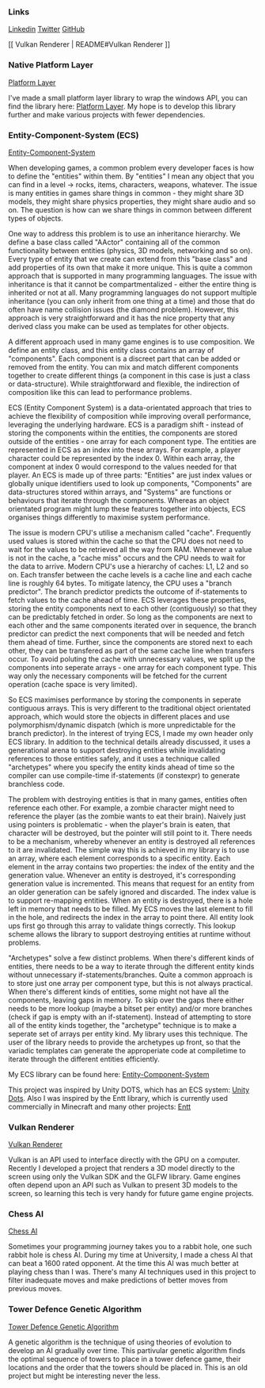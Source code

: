 ### Links

[Linkedin](https://www.linkedin.com/in/oscar-smith-jones-44329a195/) 
[Twitter](https://twitter.com/OscarSmithJone1)
[GitHub](https://github.com/ozzysmithjones)

[[ Vulkan Renderer | README#Vulkan Renderer ]]

### Native Platform Layer
[Platform Layer](https://github.com/ozzysmithjones/platform_layer)

I've made a small platform layer library to wrap the windows API, you can find the library here: [Platform Layer](https://github.com/ozzysmithjones/platform_layer). My hope is to develop this library further
and make various projects with fewer dependencies.

### Entity-Component-System (ECS)
[Entity-Component-System](https://github.com/ozzysmithjones/entity-component-system) 

When developing games, a common problem every developer faces is how to define the "entities" within them. By "entities" I mean any object that you can find in a level -> rocks, items, characters, weapons, whatever. The issue is many entities in games share things in common - they might share 3D models, they might share physics properties, they might share audio and so on. The question is how can we share things in common between different types of objects.

One way to address this problem is to use an inheritance hierarchy. We define a base class called "AActor" containing all of the common functionality between entities (physics, 3D models, networking and so on). Every type of entity that we create can extend from this "base class" and add properties of its own that make it more unique. This is quite a common approach that is supported in many programming languages. The issue with inheritance is that it cannot be compartmentalized - either the entire thing is inherited or not at all. Many programming languages do not support multiple inheritance (you can only inherit from one thing at a time) and those that do often have name collision issues (the diamond problem). However, this approach is very straightforward and it has the nice property that any derived class you make can be used as templates for other objects.

A different approach used in many game engines is to use composition. We define an entity class, and this entity class contains an array of "components". Each component is a discreet part that can be added or removed from the entity. You can mix and match different components together to create different things (a component in this case is just a class or data-structure). While straightforward and flexible, the indirection of composition like this can lead to performance problems. 

ECS (Entity Component System) is a data-orientated approach that tries to achieve the flexibility of composition while improving overall performance, leveraging the underlying hardware. ECS is a paradigm shift - instead of storing the components within the entities, the components are stored outside of the entities - one array for each component type. The entities are represented in ECS as an index into these arrays. For example, a player character could be represented by the index 0. Within each array, the component at index 0 would correspond to the values needed for that player. An ECS is made up of three parts: "Entities" are just index values or globally unique identifiers used to look up components, "Components" are data-structures stored within arrays, and "Systems" are functions or behaviours that iterate through the components. Whereas an object orientated program might lump these features together into objects, ECS organises things differently to maximise system performance. 

The issue is modern CPU's utilise a mechanism called "cache". Frequently used values is stored within the cache so that the CPU does not need to wait for the values to be retrieved all the way from RAM. Whenever a value is not in the cache, a "cache miss" occurs and the CPU needs to wait for the data to arrive. Modern CPU's use a hierarchy of caches: L1, L2 and so on. Each transfer between the cache levels is a cache line and each cache line is roughly 64 bytes. To mitigate latency, the CPU uses a "branch predictor". The branch predictor predicts the outcome of if-statements to fetch values to the cache ahead of time. ECS leverages these properties, storing the entity components next to each other (contiguously) so that they can be predictably fetched in order. So long as the components are next to each other and the same components iterated over in sequence, the branch predictor can predict the next components that will be needed and fetch them ahead of time. Further, since the components are stored next to each other, they can be transfered as part of the same cache line when transfers occur. To avoid poluting the cache with unnecessary values, we split up the components into seperate arrays - one array for each component type. This way only the necessary components will be fetched for the current operation (cache space is very limited). 

So ECS maximises performance by storing the components in seperate contiguous arrays. This is very different to the traditional object orientated approach, which would store the objects in different places and use polymorphism/dynamic dispatch (which is more unpredictable for the branch predictor). In the interest of trying ECS, I made my own header only ECS library. In addition to the technical details already discussed, it uses a generational arena to support destroying entities while invalidating references to those entities safely, and it uses a technique called "archetypes" where you specify the entity kinds ahead of time so the compiler can use compile-time if-statements (if constexpr) to generate branchless code. 

The problem with destroying entities is that in many games, entities often reference each other. For example, a zombie character might need to reference the player (as the zombie wants to eat their brain). Naively just using pointers is problematic - when the player's brain is eaten, that character will be destroyed, but the pointer will still point to it. There needs to be a mechanism, whereby whenever an entity is destroyed all references to it are invalidated. The simple way this is achieved in my library is to use an array, where each element corresponds to a specific entity. Each element in the array contains two properties: the index of the entity and the generation value. Whenever an entity is destroyed, it's corresponding generation value is incremented. This means that request for an entity from an older generation can be safely ignored and discarded. The index value is to support re-mapping entities. When an entity is destroyed, there is a hole left in memory that needs to be filled. My ECS moves the last element to fill in the hole, and redirects the index in the array to point there. All entity look ups first go through this array to validate things correctly. This lookup scheme allows the library to support destroying entities at runtime without problems. 

"Archetypes" solve a few distinct problems. When there's different kinds of entities, there needs to be a way to iterate through the different entity kinds without unnecessary if-statements/branches. Quite a common approach is to store just one array per component type, but this is not always practical. When there's different kinds of entities, some might not have all the components, leaving gaps in memory. To skip over the gaps there either needs to be more lookup (maybe a bitset per entity) and/or more branches (check if gap is empty with an if-statement). Instead of attempting to store all of the entity kinds together, the "archetype" technique is to make a seperate set of arrays per entity kind. My library uses this technique. The user of the library needs to provide the archetypes up front, so that the variadic templates can generate the approperiate code at compiletime to iterate through the different entities efficiently. 

My ECS library can be found here: 
[Entity-Component-System](https://github.com/ozzysmithjones/entity-component-system) 

This project was inspired by Unity DOTS, which has an ECS system: [Unity Dots](https://unity.com/dots). Also I was inspired by the Entt library, which is currently used commercially in Minecraft and many other projects: [Entt](https://github.com/skypjack/entt) 

### Vulkan Renderer

[Vulkan Renderer](https://github.com/ozzysmithjones/LearnVulkan)

Vulkan is an API used to interface directly with the GPU on a computer. Recently I developed a project that renders a 3D model directly to the screen using only the Vulkan SDK and the GLFW library. Game engines often depend upon an API such as Vulkan to present 3D models to the screen, so learning this tech is very handy for future game engine projects. 

### Chess AI

[Chess AI](https://github.com/ozzysmithjones/Chess)

Sometimes your programming journey takes you to a rabbit hole, one such rabbit hole is chess AI. During my time at University, I made a chess AI that can beat a 1600 rated opponent. At the time this AI was much better at playing chess than I was. There's many AI techniques used in this project to filter inadequate moves and make predictions of better moves from previous moves. 

### Tower Defence Genetic Algorithm

[Tower Defence Genetic Algorithm](https://github.com/ozzysmithjones/GeneticAlgorithm)

A genetic algorithm is the technique of using theories of evolution to develop an AI gradually over time. This partivular genetic algorithm finds the optimal sequence of towers to place in a tower defence game, their locations and the order that the towers should be placed in. This is an old project but might be interesting never the less.


